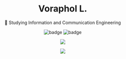 <h1 align="center">Voraphol L.</h1>

<p align="center">🔭 Studying Information and Communication Engineering</p>
<p align="center">
  <img src="https://img.shields.io/badge/oatkup1a-5865F2?style=for-the-badge&logo=discord&logoColor=white" alt="badge">
  <img src="https://img.shields.io/badge/voraphol12345@gmail.com-D14836?style=for-the-badge&logo=Gmail&logoColor=white" alt="badge">
</p>


<p align="center">
  <a href="https://github.com/oatkup1a"><img src="https://github-readme-stats-git-masterrstaa-rickstaa.vercel.app/api/top-langs/?username=oatkup1a&hide_border=true&layout=compact&show_icons=true"></a>
<p align="center">
  <a href="https://github.com/oatkup1a"><img src="https://github-readme-stats.vercel.app/api?username=oatkup1a&show_icons=true&hide_border=true"></a>
